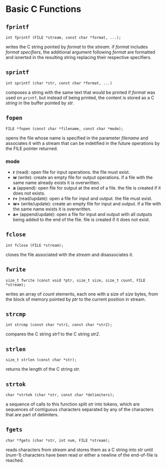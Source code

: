 # Basic C Functions

## `fprintf`

`int fprintf (FILE *stream, const char *format, ...);`

writes the C string pointed by _format_ to the _stream_. if _format_ includes _format specifiers_, the additional argument following _format_ are formatted and isnerted in the resulting string replacing their respective specifiers.

## `sprintf`

`int sprintf (char *str, const char *format, ...)`

composes a string with the same text that would be printed if _format_ was used on `printf`, but instead of being printed, the content is stored as a C _string_ in the buffer pointed by _str_.

## `fopen`

`FILE *fopen (const char *filename, const char *mode);`

opens the file whose name is specified in the parameter _filename_ and associates it with a stream that can be indetified in the future operations by the FILE pointer returned.

### mode

* __r__ (read): open file for input operations. the file must exist.
* __w__ (write): create an empty file for output operations. if a file with the same name already exists it is overwritten.
* __a__ (append): open file for output at the end of a file. the file is created if it does not exists.
* __r+__ (read/update): open a file for input and output. the file must exist.
* __w+__ (write/update): create an empty file for input and output. if a file with the same name exists it is overwritten.
* __a+__ (append/update): open a file for input and output with all outputs being added to the end of the file. file is created if it does not exist.

## `fclose`

`int fclose (FILE *stream);`

closes the file associated with the _stream_ and disassociates it.

## `fwrite`

`size_t fwrite (const void *ptr, size_t size, size_t count, FILE *stream);`

writes an array of _count_ elements, each one with a size of _size_ bytes, from the block of memory pointed by _ptr_ to the current position in stream.

## `strcmp`

`int strcmp (const char *str1, const char *str2);`

compares the C string _str1_ to the C string _str2_.

## `strlen`

`size_t strlen (const char *str);`

returns the length of the C string _str_.

## `strtok`

`char *strtok (char *str, const char *delimiters);`

a sequence of calls to this function split _str_ into tokens, which are sequences of contiguous characters separated by any of the characters that are part of delimiters.

## `fgets`

`char *fgets (char *str, int num, FILE *stream);`

reads characters from _stream_ and stores them as a C string into _str_ until (_num_-1) characters have been read or either a newline of the end-of-file is reached. 

